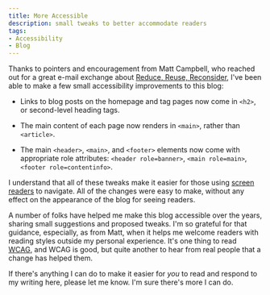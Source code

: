 ```yaml
---
title: More Accessible
description: small tweaks to better accommodate readers
tags:
- Accessibility
- Blog
---
```


Thanks to pointers and encouragement from Matt Campbell, who reached out for a great e-mail exchange about [Reduce, Reuse, Reconsider](https://writing.kemitchell.com/2020/02/09/Reduce-Reuse-Reconsider.html), I've been able to make a few small accessibility improvements to this blog:

- Links to blog posts on the homepage and tag pages now come in `<h2>`, or second-level heading tags.

- The main content of each page now renders in `<main>`, rather than `<article>`.

- The main `<header>`, `<main>`, and `<footer>` elements now come with appropriate role attributes: `<header role=banner>`, `<main role=main>`, `<footer role=contentinfo>`.

I understand that all of these tweaks make it easier for those using [screen readers](https://en.wikipedia.org/wiki/Screen_reader) to navigate.  All of the changes were easy to make, without any effect on the appearance of the blog for seeing readers.

A number of folks have helped me make this blog accessible over the years, sharing small suggestions and proposed tweaks.  I'm so grateful for that guidance, especially, as from Matt, when it helps me welcome readers with reading styles outside my personal experience.  It's one thing to read [WCAG](https://en.wikipedia.org/wiki/Web_Content_Accessibility_Guidelines), and WCAG is good, but quite another to hear from real people that a change has helped them.

If there's anything I can do to make it easier for _you_ to read and respond to my writing here, please let me know.  I'm sure there's more I can do.
